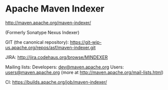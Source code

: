 Apache Maven Indexer
====================

http://maven.apache.org/maven-indexer/

(Formerly Sonatype Nexus Indexer)

GIT (the canonical repository):
https://git-wip-us.apache.org/repos/asf/maven-indexer.git

JIRA:
http://jira.codehaus.org/browse/MINDEXER

Mailing lists:
Developers: dev@maven.apache.org
Users: users@maven.apache.org
(more at http://maven.apache.org/mail-lists.html)

CI:
https://builds.apache.org/job/maven-indexer/
